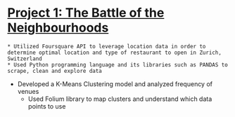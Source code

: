 # [Project 1: The Battle of the Neighbourhoods](https://github.com/AB-3/Coursera_Capstone/blob/master/The_battle_of_the_Neighbourhoods.ipynb)
	* Utilized Foursquare API to leverage location data in order to determine optimal location and type of restaurant to open in Zurich, Switzerland
	* Used Python programming language and its libraries such as PANDAS to scrape, clean and explore data
  * Developed a K-Means Clustering model and analyzed frequency of venues
	* Used Folium library to map clusters and understand which data points to use
